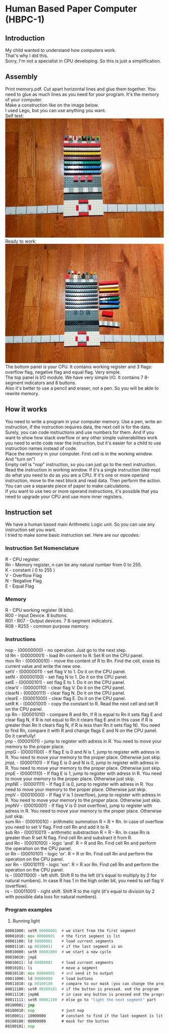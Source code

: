 # Human Based Paper Computer (HBPC-1)

## Introduction

My child wanted to understand how computers work.  
That's why I did this.  
Sorry, I'm not a specialist in CPU developing. So this is just a simplification.  

## Assembly

Print memory.pdf. Cut apart horizontal lines and glue them together. You need to glue as much lines as you need for your program. It's the memory of your computer.  
Make a construction like on the image below.  
I used Lego, but you can use anything you want.  
Self test:  
![alt Human Based Paper Computer - 1: Self Test](https://raw.githubusercontent.com/DKurilo/hbpc/master/HBPC-1-self-test.jpg)
Ready to work:  
![alt Human Based Paper Computer - 1: Ready to work](https://raw.githubusercontent.com/DKurilo/hbpc/master/HBPC-1-ready-to-work.jpg)
The bottom panel is your CPU. It contains working register and 3 flags: overflow flag, negative flag and equal flag. Very simple.  
The top panel is I/O module. We have very simple I/O. It contains 7 8-segment indicators and 8 buttons.  
Also it's better to use a pencil and eraser, not a pen. So you will be able to rewrite memory.  

## How it works

You need to write a program in your computer memory. Use a pen, write an instruction, if the instruction requires data, the next cell is for the data.  
Surely, you can code instructions and use numbers for them. And if you want to show how stack overflow or any other simple vulnerabilities work you need to write code near the instruction, but it's easier for a child to use instruction names instead of code.  
Place the memory in your computer. First cell is in the working window.  
And "turn on"!  
Empty cell is "nop" instruction, so you can just go to the next instruction.  
Read the instruction in working window. If it's a single instruction (like nop) do what you need to do as you are a CPU. If it's one or more operand instruction, move to the next block and read data. Then perform the action. You can use a separate piece of paper to make calculations.  
If you want to use two or more operand instructions, it's possible that you need to upgrade your CPU and use more inner registers.  

## Instruction set

We have a human based main Arithmetic Logic unit. So you can use any instruction set you want.  
I tried to make some basic instruction set. Here are our opcodes:  

### Instruction Set Nomenclature

R - CPU register.  
Rn - Memory register, n can be any natural number from 0 to 255.  
K - constant ( 0 to 255 )  
V - Overflow Flag  
N - Negative Flag  
E - Equal Flag  

### Memory

R - CPU working register (8 bits).  
R00 - Input Device. 8 buttons.  
R01 - R07 - Output devices. 7 8-segment indicators.  
R08 - R255 - common purpose memory.  

### Instructions
nop - (00000000) - no operation. Just go to the next step.  
ld Rn - (00000001) - load Rn content to R. Set R on the CPU panel.  
mov Rn - (00000010) - move the content of R to Rn. Find the cell, erase its current value and write the new one.  
setV - (00000011) - set flag V to 1. Do it on the CPU panel.  
setN - (00000100) - set flag N to 1. Do it on the CPU panel.  
setE - (00000101) - set flag E to 1. Do it on the CPU panel.  
clearV - (00000110) - clear flag V. Do it on the CPU panel.  
clearN - (00000111) - clear flag N. Do it on the CPU panel.  
clearE - (00001000) - clear flag E. Do it on the CPU panel.  
setR K - (00001001) - copy the constant to R. Read the next cell and set R on the CPU panel.  
cp Rn - (00001010) - compare R and Rn, If R is equal to Rn it sets flag E and clear flag N, if R is not equal to Rn it clears flag E and in this case if R is greater than Rn it clears flag N, if R is less than Rn it sets flag N). You need to find Rn, compare it with R and change flags E and N on the CPU panel. Do it carefully!  
jmp - (00001011) - jump to register with adress in R. You need to move your memory to the proper place.  
jmpG - (00001100) - If flag E is 0 and N is 1, jump to register with adress in R. You need to move your memory to the proper place. Otherwise just skip.  
jmpL - (00001101) - If flag E is 0 and N is 0, jump to register with adress in R. You need to move your memory to the proper place. Otherwise just skip.  
jmpE - (00001110) - If flag E is 1, jump to register with adress in R. You need to move your memory to the proper place. Otherwise just skip.  
jmpNE - (00001111) - If flag E is 0, jump to register with adress in R. You need to move your memory to the proper place. Otherwise just skip.  
jmpV - (00010000) - If flag V is 1 (overflow), jump to register with adress in R. You need to move your memory to the proper place. Otherwise just skip.  
jmpNV - (00010001) - If flag V is 0 (not overflow), jump to register with adress in R. You need to move your memory to the proper place. Otherwise just skip.  
sum Rn - (00010010) - arithmetic summation R = R + Rn. In case of overflow you need to set V flag. Find cell Rn and add it to R.  
sub Rn - (00010011) - arithmetic substraction R = R - Rn. In case Rn is greater than R set N flag. Find cell Rn and substract it from R.  
and Rn - (00010100) - logic 'and'. R = R and Rn. Find cell Rn and perform the operation on the CPU panel.  
or Rn - (00010101) - logic 'or'. R = R or Rn. Find cell Rn and perform the operation on the CPU panel.  
xor Rn - (00010111) - logic 'xor'. R = R xor Rn. Find cell Rn and perform the operation on the CPU panel.  
ls - (00011000) - left shift. Shift R to the left (it's equal to multiply by 2 for natural numbers). In case R has 1 in the high order bit, you need to set flag V (overflow).  
rs - (00011001) - right shift. Shift R to the right (it's equal to division by 2 with possible data loss for natural numbers).  


### Program examples

1. Running light

```asm
00001000: setR 00000001  # we start from the first segment  
00001010: mov 00000001   # the first segment is lit  
00001100: ld 00000001    # load current segments  
00001110: cp 00100011    # if the last segment is on  
00010000: setR 00001000  # we start a new cycle  
00010010: jmpE  
00010011: ld 00000001    # load current segments  
00010101: ls             # move a segment  
00010110: mov 00000001   # and send it to output  
00011000: ld 00000000    # load buttons  
00011010: cp 00100100    # compare to our mask (you can change the program to check for the exact button, think how to do it)  
00011100: setR 00100101  # if the button is pressed, end the program  
00011110: jmpNE          # in case any button is pressed end the program  
00011111: setR 00001100  # else go to "light the next segment" part  
00100001: jmp  
00100010: nop            # just nop  
00100011: 10000000       # constant to find if the last segment is lit  
00100100: 00000000       # mask for the button  
00100101: nop  
```
